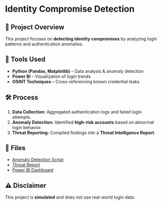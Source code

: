# Identity Compromise Detection  

## 📄 Project Overview  
This project focuses on **detecting identity compromises** by analyzing login patterns and authentication anomalies.  

## 🔧 Tools Used  
- **Python (Pandas, Matplotlib)** – Data analysis & anomaly detection  
- **Power BI** – Visualization of login trends  
- **OSINT Techniques** – Cross-referencing known credential leaks  

## 🛠️ Process  
1. **Data Collection:** Aggregated authentication logs and failed login attempts.  
2. **Anomaly Detection:** Identified **high-risk accounts** based on abnormal login behavior.  
3. **Threat Reporting:** Compiled findings into a **Threat Intelligence Report**.  

## 📂 Files  
- [Anomaly Detection Script](anomaly_detection.py)  
- [Threat Report](identity_threat_report.pdf)  
- [Power BI Dashboard](failed_logins_chart.png)  

## ⚠️ Disclaimer  
This project is **simulated** and does not use real-world login data.  
